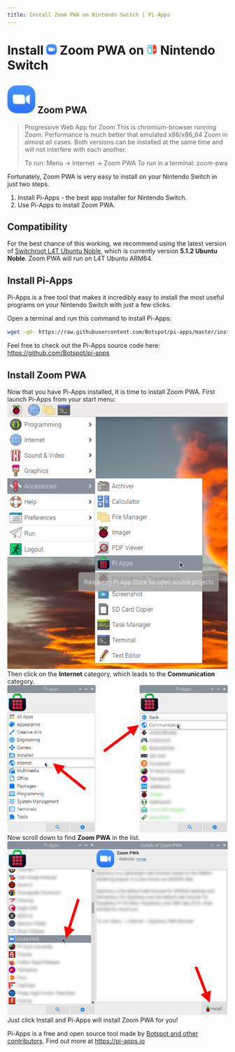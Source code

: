 ```yaml
---
title: Install Zoom PWA on Nintendo Switch | Pi-Apps
---
```

<div class="simple-install-content content">

# Install <img src="/img/app-icons/Zoom PWA/icon-64.png" height=24> Zoom PWA on <img src=/img/other-icons/switch-icon.svg height=24> Nintendo Switch

## <img src="/img/app-icons/Zoom PWA/icon-64.png"> Zoom PWA
> Progressive Web App for Zoom
> This is chromium-browser running Zoom. Performance is much better that emulated x86/x86_64 Zoom in almost all cases.
> Both versions can be installed at the same time and will not interfere with each another.
> 
> To run: Menu -> Internet -> Zoom PWA
> To run in a terminal: zoom-pwa

Fortunately, Zoom PWA is very easy to install on your Nintendo Switch in just two steps.
1. Install Pi-Apps - the best app installer for Nintendo Switch.
2. Use Pi-Apps to install Zoom PWA.
</div>
<div class="simple-install-content content">

## Compatibility
For the best chance of this working, we recommend using the latest version of [Switchroot L4T Ubuntu Noble](https://wiki.switchroot.org/wiki/linux/l4t-ubuntu-noble-installation-guide), which is currently version **5.1.2 Ubuntu Noble**.
Zoom PWA will run on L4T Ubuntu ARM64.
</div>
<div class="simple-install-content content">

## Install Pi-Apps

Pi-Apps is a free tool that makes it incredibly easy to install the most useful programs on your Nintendo Switch with just a few clicks.

Open a terminal and run this command to install Pi-Apps:
```bash
wget -qO- https://raw.githubusercontent.com/Botspot/pi-apps/master/install | bash
```
Feel free to check out the Pi-Apps source code here: https://github.com/Botspot/pi-apps
</div>
<div class="simple-install-content content">

## Install Zoom PWA

Now that you have Pi-Apps installed, it is time to install Zoom PWA.
First launch Pi-Apps from your start menu:
<img src="/img/start-menu.png">
Then click on the <b>Internet</b> category, which leads to the <b>Communication</b> category.
<img src="/img/category-selections/Communication.png">
Now scroll down to find <b>Zoom PWA</b> in the list.
<img src="/img/app-icons/Zoom PWA/app-selection.png">
Just click Install and Pi-Apps will install Zoom PWA for you!
</div>
<div class="simple-install-content content">

Pi-Apps is a free and open source tool made by [Botspot and other contributors](/about/#contributors). Find out more at https://pi-apps.io
</div>
